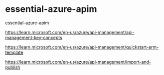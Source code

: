 # essential-azure-apim
essential-azure-apim 



https://learn.microsoft.com/en-us/azure/api-management/api-management-key-concepts

https://learn.microsoft.com/en-us/azure/api-management/quickstart-arm-template


https://learn.microsoft.com/en-us/azure/api-management/import-and-publish



